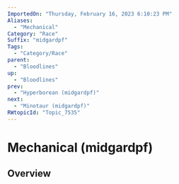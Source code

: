 ```yaml
---
ImportedOn: "Thursday, February 16, 2023 6:10:23 PM"
Aliases:
  - "Mechanical"
Category: "Race"
Suffix: "midgardpf"
Tags:
  - "Category/Race"
parent:
  - "Bloodlines"
up:
  - "Bloodlines"
prev:
  - "Hyperborean (midgardpf)"
next:
  - "Minotaur (midgardpf)"
RWtopicId: "Topic_7535"
---
```

# Mechanical (midgardpf)
## Overview
